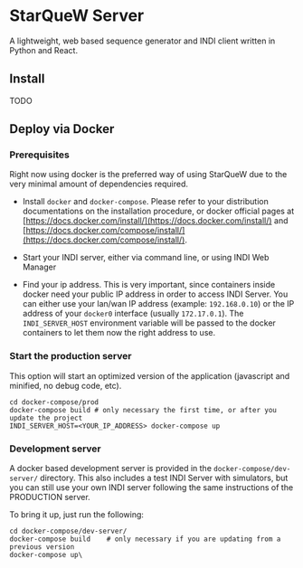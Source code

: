# StarQueW Server

A lightweight, web based sequence generator and INDI client written in Python and React.

## Install

TODO

## Deploy via Docker

### Prerequisites

Right now using docker is the preferred way of using StarQueW due to the very minimal amount of dependencies required.

 - Install `docker` and `docker-compose`. Please refer to your distribution documentations on the installation procedure, or docker official pages at [https://docs.docker.com/install/](https://docs.docker.com/install/) and [https://docs.docker.com/compose/install/](https://docs.docker.com/compose/install/).

 - Start your INDI server, either via command line, or using INDI Web Manager
 - Find your ip address. This is very important, since containers inside docker need your public IP address in order to access INDI Server. You can either use your lan/wan IP address (example: `192.168.0.10`) or the IP address of your `docker0` interface (usually `172.17.0.1`). The `INDI_SERVER_HOST` environment variable will be passed to the docker containers to let them now the right address to use.

### Start the production server

This option will start an optimized version of the application (javascript and minified, no debug code, etc).

```
cd docker-compose/prod
docker-compose build # only necessary the first time, or after you update the project
INDI_SERVER_HOST=<YOUR_IP_ADDRESS> docker-compose up
```

### Development server

A docker based development server is provided in the `docker-compose/dev-server/` directory.
This also includes a test INDI Server with simulators, but you can still use your own INDI server following the same instructions of the PRODUCTION server.

To bring it up, just run the following:

```
cd docker-compose/dev-server/
docker-compose build    # only necessary if you are updating from a previous version
docker-compose up\
```




